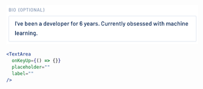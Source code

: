 <div class="references">
  <div class="reference">
    <a href="public/images/components/TextArea/1.png">
      <img src="public/images/components/TextArea/1.png" alt="TextArea 1" />
    </a>
  </div>
</div>

```jsx
<TextArea
  onKeyUp={() => {}}
  placeholder=""
  label=""
/>
```
